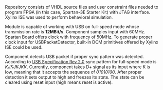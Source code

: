 Repository consists of VHDL source files and user constraint files needed to program FPGA (in this case, Spartan-3E Starter Kit) with JTAG interface.
Xylinx ISE was used to perform behavioral simulation.

Module is capable of working with USB on full-speed mode whose transmission rate is **12MBit/s**.
Component samples input with 60MHz. Spartan Board offers clock with frequency of 50MHz. To generate proper clock input for USBPacketDetector, built-in DCM primitives offered by Xylinx ISE could be used.

Component detects USB packet if proper sync pattern was detected. According to [USB Specification Rev 2.0](http://sdphca.ucsd.edu/lab_equip_manuals/usb_20.pdf) sync pattern for full-speed mode is *KJKJKJKK*. Currently, component takes D+ signal as its input where K is low, meaning that it accepts the sequence of *01010100*. After proper detection it sets output to high and freezes its state. The state can be cleared using reset input (high means reset is active).

